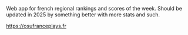 Web app for french regional rankings and scores of the week. Should be updated in 2025 by something better with more stats and such.

https://osufranceplays.fr

